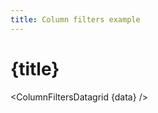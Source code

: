 ```yaml
---
title: Column filters example
---
```


<script>
import ColumnFiltersDatagrid from '../_datagrids/column-filters/column-filters-datagrid.svelte';

import { inventoryData as data } from '$lib/data/data-storage.svelte';
</script>

# {title}

<ColumnFiltersDatagrid {data} />
